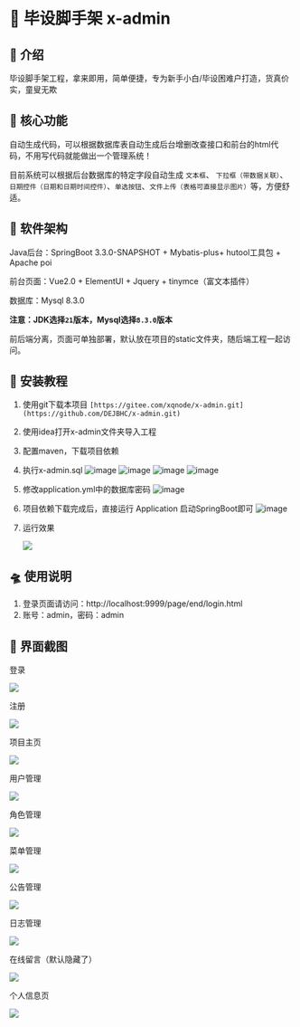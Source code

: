 # 🚀 毕设脚手架 x-admin


## 🛫 介绍
毕设脚手架工程，拿来即用，简单便捷，专为新手小白/毕设困难户打造，货真价实，童叟无欺

## 👑 核心功能
自动生成代码，可以根据数据库表自动生成后台增删改查接口和前台的html代码，不用写代码就能做出一个管理系统！

目前系统可以根据后台数据库的特定字段自动生成 `文本框`、 `下拉框（带数据关联）`、`日期控件（日期和日期时间控件）`、`单选按钮`、`文件上传（表格可直接显示图片）`等，方便舒适。


## 🚂 软件架构
Java后台：SpringBoot 3.3.0-SNAPSHOT + Mybatis-plus+ hutool工具包 + Apache poi

前台页面：Vue2.0 + ElementUI + Jquery + tinymce（富文本插件）

数据库：Mysql 8.3.0

**注意：JDK选择`21`版本，Mysql选择`8.3.0`版本**

前后端分离，页面可单独部署，默认放在项目的static文件夹，随后端工程一起访问。


## 🚁 安装教程

1. 使用git下载本项目
    `[https://gitee.com/xqnode/x-admin.git](https://github.com/DEJBHC/x-admin.git)`
2. 使用idea打开x-admin文件夹导入工程
3. 配置maven，下载项目依赖   
4. 执行x-admin.sql
   ![image](https://github.com/DEJBHC/x-admin/assets/92491404/fbec6962-ff04-44d4-ba84-bb191c8b2fc0)
   ![image](https://github.com/DEJBHC/x-admin/assets/92491404/a964ce86-d6a6-42c0-b0ce-cd01182a490d)
   ![image](https://github.com/DEJBHC/x-admin/assets/92491404/98e5b1bb-e7cc-45ce-a9d1-55f187077f55)
   ![image](https://github.com/DEJBHC/x-admin/assets/92491404/e0518234-e1f1-421b-9d2a-49d640af59ea)
6. 修改application.yml中的数据库密码
   ![image](https://github.com/DEJBHC/x-admin/assets/92491404/0dc7d198-9693-492b-8300-274a9f85c6a3)   
7. 项目依赖下载完成后，直接运行 Application 启动SpringBoot即可
   ![image](https://github.com/DEJBHC/x-admin/assets/92491404/43adb6be-31c6-40f9-84ba-5f562214f9c1)   
8. 运行效果   
   
   ![](https://www.hualigs.cn/image/60a464bbed518.jpg)

## 🛸 使用说明

1. 登录页面请访问：http://localhost:9999/page/end/login.html
2. 账号：admin，密码：admin

## 🎨 界面截图

登录

![](https://www.hualigs.cn/image/60a465c7e7d79.jpg)

注册

![](https://www.hualigs.cn/image/60a46643d0549.jpg)

项目主页

![](https://www.hualigs.cn/image/60a46662b622e.jpg)

用户管理

![](https://www.hualigs.cn/image/60a4675546135.jpg)

角色管理

![](https://www.hualigs.cn/image/60a46755483e2.jpg)

菜单管理

![](https://www.hualigs.cn/image/60a4675548b33.jpg)

公告管理

![](https://www.hualigs.cn/image/60a467ab49e80.jpg)

日志管理

![](https://www.hualigs.cn/image/60a467cfe30e7.jpg)

在线留言（默认隐藏了）

![](https://www.hualigs.cn/image/60a46805c6ea1.jpg)

个人信息页

![](https://www.hualigs.cn/image/60a4714bcc446.jpg)


